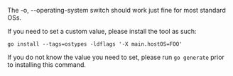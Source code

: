 The -o, --operating-system switch should work just fine for most
standard OSs.

If you need to set a custom value, please install the tool as such:

`go install --tags=ostypes -ldflags '-X main.hostOS=FOO'`

If you do not know the value you need to set, please run `go generate` prior
to installing this command.